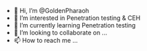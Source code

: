 - 👋 Hi, I’m @GoldenPharaoh
- 👀 I’m interested in Penetration testing & CEH
- 🌱 I’m currently learning Penetration testing
- 💞️ I’m looking to collaborate on ...
- 📫 How to reach me ...

<!---
GoldenPharaoh/GoldenPharaoh is a ✨ special ✨ repository because its `README.md` (this file) appears on your GitHub profile.
You can click the Preview link to take a look at your changes.
--->
